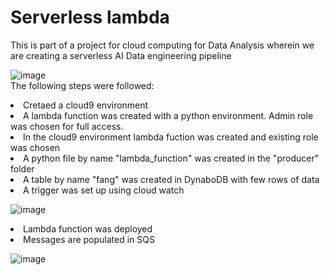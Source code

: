 # Serverless lambda

This is part of a project for cloud computing for Data Analysis wherein we are creating a serverless AI Data engineering pipeline

![image](https://user-images.githubusercontent.com/47410643/79695123-e9315c00-8242-11ea-9c6c-1be8d333514f.png)
<br>
The following steps were followed:
<li>Cretaed a cloud9 environment
<li>A lambda function was created with a python environment. Admin role was chosen for full access.
<li>In the cloud9 environment lambda fuction was created and existing role was chosen
<li>A python file by name "lambda_function" was created in the "producer" folder
<li>A table by name "fang" was created in DynaboDB with few rows of data
<li>A trigger was set up using cloud watch
  
![image](https://user-images.githubusercontent.com/47410643/79695551-7bd2fa80-8245-11ea-850d-c11c0b212f00.png)

<li>Lambda function was deployed
<li>Messages are populated in SQS 

![image](https://user-images.githubusercontent.com/47410643/79695499-31ea1480-8245-11ea-8141-2add70585524.png)
  
  
